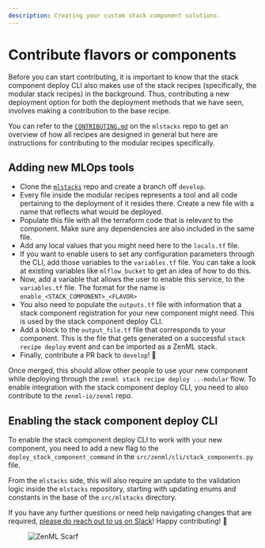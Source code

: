 ```yaml
---
description: Creating your custom stack component solutions.
---
```


# Contribute flavors or components

Before you can start contributing, it is important to know that the stack component deploy CLI also makes use of the stack recipes (specifically, the modular stack recipes) in the background. Thus, contributing a new deployment option for both the deployment methods that we have seen, involves making a contribution to the base recipe.

You can refer to the [`CONTRIBUTING.md`](https://github.com/zenml-io/mlstacks/blob/main/CONTRIBUTING.md) on the `mlstacks` repo to get an overview of how all recipes are designed in general but here are instructions for contributing to the modular recipes specifically.

## Adding new MLOps tools

* Clone the [`mlstacks`](https://github.com/zenml-io/mlstacks) repo and create a branch off `develop`.
* Every file inside the modular recipes represents a tool and all code pertaining to the deployment of it resides there. Create a new file with a name that reflects what would be deployed.
* Populate this file with all the terraform code that is relevant to the component. Make sure any dependencies are also included in the same file.
* Add any local values that you might need here to the `locals.tf` file.
* If you want to enable users to set any configuration parameters through the CLI, add those variables to the `variables.tf` file. You can take a look at existing variables like `mlflow_bucket` to get an idea of how to do this.
* Now, add a variable that allows the user to enable this service, to the `variables.tf` file. The format for the name is `enable_<STACK_COMPONENT>_<FLAVOR>`
* You also need to populate the `outputs.tf` file with information that a stack component registration for your new component might need. This is used by the stack component deploy CLI.
* Add a block to the `output_file.tf` file that corresponds to your component. This is the file that gets generated on a successful `stack recipe deploy` event and can be imported as a ZenML stack.
* Finally, contribute a PR back to `develop`! 🥳

Once merged, this should allow other people to use your new component while deploying through the `zenml stack recipe deploy ..-modular` flow. To enable integration with the stack component deploy CLI, you need to also contribute to the `zenml-io/zenml` repo.

## Enabling the stack component deploy CLI

To enable the stack component deploy CLI to work with your new component, you
need to add a new flag to the `deploy_stack_component_command` in the
`src/zenml/cli/stack_components.py` file.

From the `mlstacks` side, this will also require an update to
the validation logic inside the `mlstacks` repository, starting with updating
enums and constants in the base of the `src/mlstacks` directory.

If you have any further questions or need help navigating changes that are
required, [please do reach out to us on Slack](https://zenml.io/slack-invite)! Happy contributing! 🥰

<!-- For scarf -->
<figure><img alt="ZenML Scarf" referrerpolicy="no-referrer-when-downgrade" src="https://static.scarf.sh/a.png?x-pxid=f0b4f458-0a54-4fcd-aa95-d5ee424815bc" /></figure>
